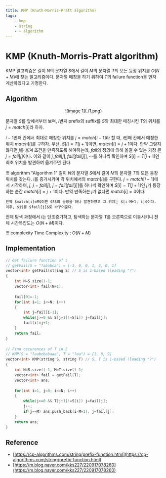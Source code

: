 ```yaml
---
title: KMP (Knuth-Morris-Pratt algorithm)
tags:
    - kmp
    - string
    - ~ algorithm
---
```


# KMP (Knuth-Morris-Pratt algorithm)

KMP 알고리즘은 길이 $N$의 문자열 $S$에서 길이 $M$의 문자열 $T$의 모든 등장 위치를 $O(N+M)$에 찾는 알고리즘이다.
문자열 매칭을 하기 위하여 $T$의 failure function을 먼저 계산하였다고 가정한다.

## Algorithm

<center>
![image 1](./1.png)
</center>

문자열 $S$를 앞에서부터 보며, $i$번째 prefix의 suffix를 $S$와 최대한 매칭시킨 $T$의 위치를 $j=match[i]$라 하자.

$i-1$번째 칸에서 최대로 매칭한 위치를 $j=match[i-1]$라 할 때, $i$번째 칸에서 매칭한 위치 $match[i]$를 구하자.
우선, $S[i]=T[j+1]$이면, $match[i]=j+1$이다.
만약 그렇지 않다면 $j$를 옮겨 조건을 만족하도록 해야하는데, $fail$의 정의에 의해 옮길 수 있는 가장 큰 $j=fail[j]$이다.
이와 같이 $j, fail[j], fail[fail[j]], \cdots$를 하나씩 확인하며 $S[i]=T[j+1]$인 최초 위치를 발견하여 옮겨주면 된다.

!!! algorithm "Algorithm 1"
    길이 $N$의 문자열 $S$에서 길이 $M$의 문자열 $T$의 모든 등장 위치를 찾는다.
    $i$를 증가시키며 각 위치에서의 $match[i]$를 구한다.
    $j=match[i-1]$에서 시작하여, $j$, $j=fail[j]$, $j=fail[fail[j]]$를 하나씩 확인하며 $S[i]=T[j+1]$인 $j$가 등장하는 순간 $match[i]=j+1$이다.
    만약 만족하는 $j$가 없다면 $match[i]=0$이다.

    만약 $match[i]=M$이면 $S$의 등장을 하나 발견하였고 그 위치는 $[i-M+1, i]$이다.
    이후, $j$를 $fail[j]$로 바꾸어준다.

전체 탐색 과정에서 $i$는 단조증가하고, 탐색하는 문자열 $T$를 오른쪽으로 이동시키니 전체 시간복잡도는 $O(N+M)$이다.

!!! complexity
    Time Complexity : $O(N+M)$

## Implementation

``` cpp linenums="1"
// Get failure function of S
// getFail(S = "?ababca") = [-1, 0, 0, 1, 2, 0, 1]
vector<int> getFail(string S) // S is 1-based (leading "?")
{
    int N=S.size()-1;
    vector<int> fail(N+1);

    fail[0]=-1;
    for(int i=1; i<=N; i++)
    {
    	int j=fail[i-1];
        while(j>=0 && S[j+1]!=S[i]) j=fail[j];
        fail[i]=j+1;
    }
    return fail;
}

// Find occurences of T in S
// KMP(S = "?aabcbabaaa", T = "?aa") = [1, 8, 9]
vector<int> KMP(string S, string T) // S, T is 1-based (leading "?")
{
    int N=S.size()-1, M=T.size()-1;
	vector<int> fail = getFail(T);
	vector<int> ans;

	for(int i=1, j=0; i<=N; i++)
	{
        while(j>=0 && T[j+1]!=S[i]) j=fail[j];
		j++;
		if(j==M) ans.push_back(i-M+1), j=fail[j];
	}
	return ans;
}
```

## Reference

- [https://cp-algorithms.com/string/prefix-function.html](https://cp-algorithms.com/string/prefix-function.html)
- [https://m.blog.naver.com/kks227/220917078260](https://m.blog.naver.com/kks227/220917078260)